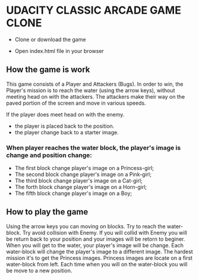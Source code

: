 # UDACITY CLASSIC ARCADE GAME CLONE 

- Clone or download the game

- Open index.html file in your browser

## How the game is work
This game consists of a Player and Attackers (Bugs). In order to win, the Player's mission is to reach the water (using the arrow keys), without meeting head on with the attackers. The attackers make their way on the paved portion of the screen and move in various speeds.

If the player does meet head on with the enemy.
- the player is placed back to the position.
- the player change back to a starter image.

### When player reaches the water block, the player's image is change and position change:
- The first block change player's image on a Princess-girl;
- The second block change player's image on a Pink-girl;
- The third block change player's image on a Cat-girl;
- The forth block change player's image on a Horn-girl;
- The fifth block change player's image on a Boy;

## How to play the game
Using the arrow keys you can moving on blocks. Try to reach the water-block. Try avoid collision with Enemy. If you will collid with Enemy you will be return back to your position and your images will be retorn to beginer. When you will get to the water, your player's image will be change. Each water-block will change the player's image to a different image. The hardest mission it's to get the Princess images. Princess images are locate on a first water-block from left. Each time when you will on the water-block you will be move to a new position.
